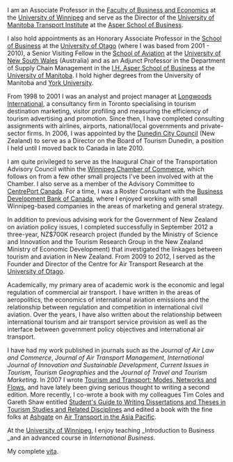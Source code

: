 I am an Associate Professor in the [Faculty of Business and Economics][1] at the [University of Winnipeg][2] and serve as the Director of the [University of Manitoba Transport Institute][3] at the [Asper School of Business][4].

I also hold appointments as an Honorary Associate Professor in the [School of Business][5] at the [University of Otago][6] (where I was based from 2001 - 2010), a Senior Visiting Fellow in the [School of Aviation][7] at the [University of New South Wales][8] (Australia) and as an Adjunct Professor in the Department of Supply Chain Management in the [I.H. Asper School of Business][4] at the [University of Manitoba][9]. I hold higher degrees from the University of Manitoba and [York University][10].

From 1998 to 2001 I was an analyst and project manager at [Longwoods International][11], a consultancy firm in Toronto specialising in tourism destination marketing, visitor profiling and measuring the efficiency of tourism advertising and promotion. Since then, I have completed consulting assignments with airlines, airports, national/local governments and private-sector firms. In 2006, I was appointed by the [Dunedin City Council][12] (New Zealand) to serve as a Director on the Board of Tourism Dunedin, a position I held until I moved back to Canada in late 2010.

I am quite privileged to serve as the Inaugural Chair of the Transportation Advisory Council within the [Winnipeg Chamber of Commerce][13], which follows on from a few other small projects I've been involved with at the Chamber. I also serve as a member of the Advisory Committee to [CentrePort Canada][14]. For a time, I was a Roster Consultant with the [Business Development Bank of Canada][15], where I enjoyed working with small Winnipeg-based companies in the areas of marketing and general strategy.

In addition to previous advising work for the Government of New Zealand on aviation policy issues, I completed successfully in September 2012 a three-year, NZ$700K research project (funded by the Ministry of Science and Innovation and the Tourism Research Group in the New Zealand Ministry of Economic Development) that investigated the linkages between tourism and aviation in New Zealand. From 2009 to 2012, I served as the Founder and Director of the Centre for Air Transport Research at the [University of Otago][6].

Academically, my primary area of academic work is the economic and legal regulation of commercial air transport. I have written in the areas of aeropolitics, the economics of international aviation emissions and the relationship between regulation and competition in international civil aviation. Over the years, I have also written about the relationship between international tourism and air transport service provision as well as the interface between government policy objectives and international air transport.

I have had my work published in journals such as the _Journal of Air Law and Commerce_, _Journal of Air Transport Management_, _International Journal of Innovation and Sustainable Development_, _Current Issues in Tourism_, _Tourism Geographies_ and the _Journal of Travel and Tourism Marketing_. In 2007 I wrote [Tourism and Transport: Modes, Networks and Flows][16], and have lately been giving serious thought to writing a second edition. More recently, I co-wrote a book with my colleagues Tim Coles and Gareth Shaw entitled [Student's Guide to Writing Dissertations and Theses in Tourism Studies and Related Disciplines][17] and edited a book with the fine folks at [Ashgate][18] on [Air Transport in the Asia Pacific][19].

At the [University of Winnipeg][20], I enjoy teaching _Introduction to Business _and an advanced course in _International Business_.

My complete [vita][21].

[1]: http://www.uwinnipeg.ca/index/fac-bus-ec-index
[2]: http://www.uwinnipeg.ca/
[3]: http://umanitoba.ca/faculties/management/ti/
[4]: http://umanitoba.ca/asper/
[5]: http://www.otago.ac.nz/business
[6]: http://www.otago.ac.nz/
[7]: http://www.aviation.unsw.edu.au/
[8]: http://www.unsw.edu.au/
[9]: http://umanitoba.ca
[10]: http://www.yorku.ca/
[11]: http://www.longwoods-intl.com/
[12]: http://www.dunedin.govt.nz
[13]: http://www.winnipeg-chamber.com
[14]: http://www.centreportcanada.ca
[15]: http://www.bdc.ca
[16]: http://www.amazon.com/Tourism-Transport-Modes-Networks-Aspects/dp/1845410645
[17]: http://www.amazon.ca/Students-Writing-Dissertations-Tourism-Disciplines/dp/0415460190
[18]: http://www.ashgate.com/aviation
[19]: http://www.ashgate.com/isbn/9781409454069
[20]: http://www.uwinnipeg.ca
[21]: http://dl.dropbox.com/u/461710/DuvalCV.pdf